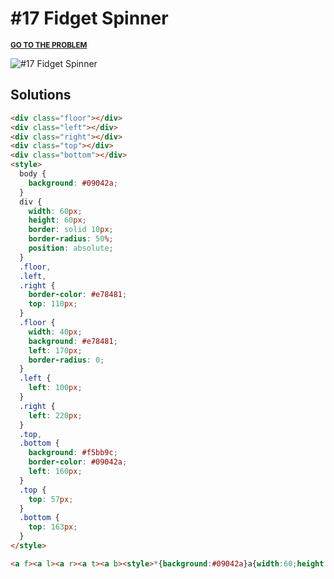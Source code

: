 # #17 Fidget Spinner

<p>
  <sup>
    <a href="https://cssbattle.dev/play/17"><strong>GO TO THE PROBLEM</strong></a>
  </sup>
</p>

![#17 Fidget Spinner](https://cssbattle.dev/targets/17.png)

## Solutions

```html
<div class="floor"></div>
<div class="left"></div>
<div class="right"></div>
<div class="top"></div>
<div class="bottom"></div>
<style>
  body {
    background: #09042a;
  }
  div {
    width: 60px;
    height: 60px;
    border: solid 10px;
    border-radius: 50%;
    position: absolute;
  }
  .floor,
  .left,
  .right {
    border-color: #e78481;
    top: 110px;
  }
  .floor {
    width: 40px;
    background: #e78481;
    left: 170px;
    border-radius: 0;
  }
  .left {
    left: 100px;
  }
  .right {
    left: 220px;
  }
  .top,
  .bottom {
    background: #f5bb9c;
    border-color: #09042a;
    left: 160px;
  }
  .top {
    top: 57px;
  }
  .bottom {
    top: 163px;
  }
</style>
```

```html
<a f><a l><a r><a t><a b><style>*{background:#09042a}a{width:60;height:60;border:solid 10px#e78481;border-radius:50%;position:fixed;top:110;left:170}[f]{width:40;background:#e78481;border-radius:0}[l]{left:100}[r]{left:220}[t],[b]{background:#f5bb9c;border-color:#09042a;left:160}[t]{top:57}[b]{top:163
```
